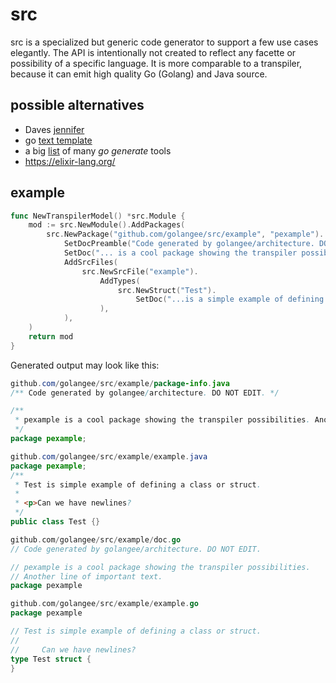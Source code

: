 # src
src is a specialized but generic code generator to support a few use cases elegantly.
The API is intentionally not created to reflect any facette or possibility
of a specific language. It is more comparable to a transpiler, because it can emit
high quality Go (Golang) and Java source.

## possible alternatives
* Daves [jennifer](https://github.com/dave/jennifer)
* go [text template](https://golang.org/pkg/text/template/)
* a big [list](https://github.com/golang/go/wiki/GoGenerateTools) of many *go generate* tools
* https://elixir-lang.org/

## example

```go
func NewTranspilerModel() *src.Module {
	mod := src.NewModule().AddPackages(
		src.NewPackage("github.com/golangee/src/example", "pexample").
			SetDocPreamble("Code generated by golangee/architecture. DO NOT EDIT.").
			SetDoc("... is a cool package showing the transpiler possibilities.\nAnother line of important text.").
			AddSrcFiles(
				src.NewSrcFile("example").
					AddTypes(
						src.NewStruct("Test").
							SetDoc("...is a simple example of defining a class or struct.\n\n    Can we have newlines?"),
					),
			),
	)
	return mod
}
```

Generated output may look like this:
```java
github.com/golangee/src/example/package-info.java
/** Code generated by golangee/architecture. DO NOT EDIT. */

/**
 * pexample is a cool package showing the transpiler possibilities. Another line of important text.
 */
package pexample;

github.com/golangee/src/example/example.java
package pexample;
/**
 * Test is simple example of defining a class or struct.
 *
 * <p>Can we have newlines?
 */
public class Test {}
```

```go
github.com/golangee/src/example/doc.go
// Code generated by golangee/architecture. DO NOT EDIT.

// pexample is a cool package showing the transpiler possibilities.
// Another line of important text.
package pexample

github.com/golangee/src/example/example.go
package pexample

// Test is simple example of defining a class or struct.
//
//     Can we have newlines?
type Test struct {
}
```